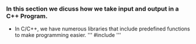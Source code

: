### In this section we dicuss how we take input and output in a C++ Program.
* In C/C++, we have numerous libraries that include predefined functions to make programming easier.
'''
#include<iostream>
'''